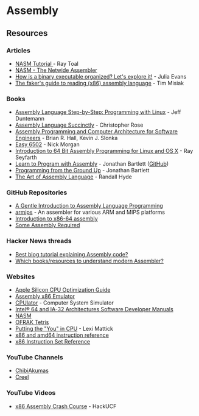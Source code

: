 # Assembly

## Resources

### Articles

* [NASM Tutorial ](https://cs.lmu.edu/~ray/notes/nasmtutorial/)- Ray Toal
* [NASM - The Netwide Assembler](https://www.nasm.us/xdoc/2.13.03rc1/html/nasmdoc0.html)
* [How is a binary executable organized? Let's explore it!](https://jvns.ca/blog/2014/09/06/how-to-read-an-executable/) - Julia Evans
* [The faker's guide to reading (x86) assembly language](https://www.timdbg.com/posts/fakers-guide-to-assembly/) - Tim Misiak

### Books

* [Assembly Language Step-by-Step: Programming with Linux](https://jagdishkapadnis.wordpress.com/wp-content/uploads/2015/05/assembly-language-step-by-step-programming-with-linux-3rd-edition.pdf) - Jeff Duntemann
* [Assembly Language Succinctly](https://www.syncfusion.com/succinctly-free-ebooks/assemblylanguage) - Christopher Rose
* [Assembly Programming and Computer Architecture for Software Engineers](https://github.com/brianrhall/Assembly) - Brian R. Hall, Kevin J. Slonka
* [Easy 6502](https://skilldrick.github.io/easy6502/) - Nick Morgan
* [Introduction to 64 Bit Assembly Programming for Linux and OS X](https://www.amazon.co.uk/Introduction-Bit-Assembly-Programming-Linux/dp/1484921909) - Ray Seyfarth
* [Learn to Program with Assembly](https://www.amazon.co.uk/Learn-Program-Assembly-Foundational-Programmers/dp/1484274369) - Jonathan Bartlett ([GitHub](https://github.com/Apress/learn-to-program-w-assembly))
* [Programming from the Ground Up](https://savannah.nongnu.org/projects/pgubook/) - Jonathan Bartlett
* [The Art of Assembly Language](https://www.randallhyde.com/AssemblyLanguage/www.artofasm.com/index.html) - Randall Hyde

### GitHub Repositories

* [A Gentle Introduction to Assembly Language Programming](https://github.com/pkivolowitz/asm_book)
* [armips](https://github.com/Kingcom/armips) - An assembler for various ARM and MIPS platforms
* [Introduction to x86-64 assembly](https://github.com/luamfb/intro_x86-64)
* [Some Assembly Required](https://github.com/hackclub/some-assembly-required)

### Hacker News threads

* [Best blog tutorial explaining Assembly code?](https://news.ycombinator.com/item?id=38772131)
* [Which books/resources to understand modern Assembler?](https://news.ycombinator.com/item?id=40104823)

### Websites

* [Apple Silicon CPU Optimization Guide](https://developer.apple.com/documentation/apple-silicon/cpu-optimization-guide)
* [Assembly x86 Emulator](https://carlosrafaelgn.com.br/Asm86/)
* [CPUlator](https://cpulator.01xz.net/) - Computer System Simulator
* [Intel® 64 and IA-32 Architectures Software Developer Manuals](https://www.intel.com/content/www/us/en/developer/articles/technical/intel-sdm.html)
* [NASM](https://www.nasm.us/)
* [OFRAK Tetris](https://ofrak.com/tetris/)
* [Putting the "You" in CPU](https://cpu.land/) - Lexi Mattick
* [x86 and amd64 instruction reference](https://www.felixcloutier.com/x86/index.html)
* [x86 Instruction Set Reference](http://x86.dapsen.com/)

### YouTube Channels

* [ChibiAkumas](https://www.youtube.com/@ChibiAkumas)
* [Creel](https://www.youtube.com/@WhatsACreel)

### YouTube Videos

* [x86 Assembly Crash Course](https://www.youtube.com/watch?v=75gBFiFtAb8) - HackUCF
